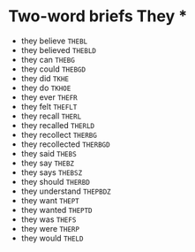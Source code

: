 # Two-word briefs They *

* they believe `THEBL`
* they believed `THEBLD`
* they can `THEBG`
* they could `THEBGD`
* they did `TKHE`
* they do `TKHOE`
* they ever `THEFR`
* they felt `THEFLT`
* they recall `THERL`
* they recalled `THERLD`
* they recollect `THERBG`
* they recollected `THERBGD`
* they said `THEBS`
* they say `THEBZ`
* they says `THEBSZ`
* they should `THERBD`
* they understand `THEPBDZ`
* they want `THEPT`
* they wanted `THEPTD`
* they was `THEFS`
* they were `THERP`
* they would `THELD`
